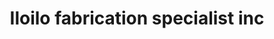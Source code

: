---
title: "Iloilo fabrication specialist inc"
url: /iloilo/iloilo-fabrication-specialist-inc/
shop: Eisenwaren
---